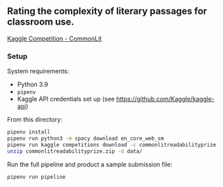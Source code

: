 ## Rating the complexity of literary passages for classroom use.

[Kaggle Competition - CommonLit](https://www.kaggle.com/c/commonlitreadabilityprize)

### Setup

System requirements:

* Python 3.9
* `pipenv`
* Kaggle API credentials set up (see https://github.com/Kaggle/kaggle-api)

From this directory:

```sh
pipenv install
pipenv run python3 -m spacy download en_core_web_sm
pipenv run kaggle competitions download -c commonlitreadabilityprize
unzip commonlitreadabilityprize.zip -d data/
```

Run the full pipeline and product a sample submission file:

```sh
pipenv run pipeline
```
